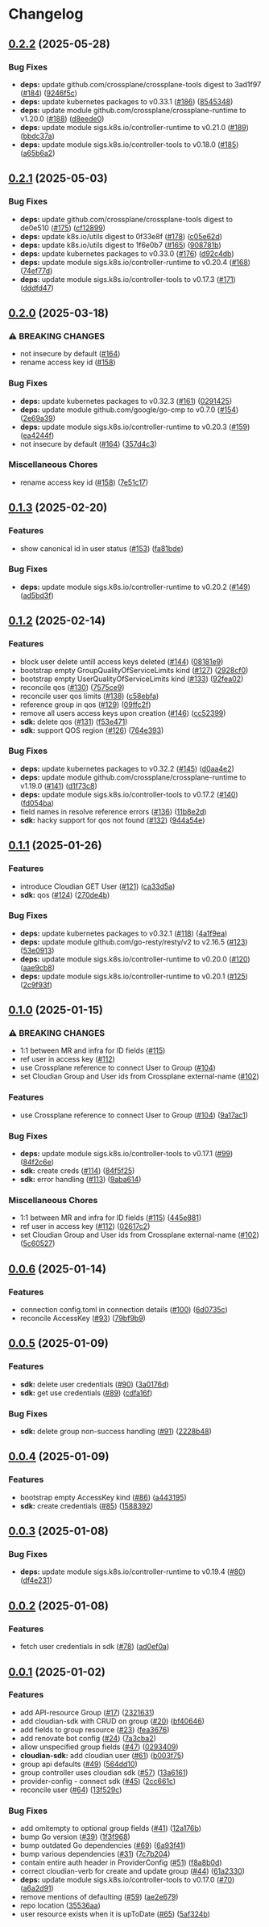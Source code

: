 # Changelog

## [0.2.2](https://github.com/statnett/provider-cloudian/compare/v0.2.1...v0.2.2) (2025-05-28)


### Bug Fixes

* **deps:** update github.com/crossplane/crossplane-tools digest to 3ad1f97 ([#184](https://github.com/statnett/provider-cloudian/issues/184)) ([9246f5c](https://github.com/statnett/provider-cloudian/commit/9246f5c33e72fbec56ad0972b82e9e7180132889))
* **deps:** update kubernetes packages to v0.33.1 ([#186](https://github.com/statnett/provider-cloudian/issues/186)) ([8545348](https://github.com/statnett/provider-cloudian/commit/8545348ba17cc38347bb49a0d856869e09d807d2))
* **deps:** update module github.com/crossplane/crossplane-runtime to v1.20.0 ([#188](https://github.com/statnett/provider-cloudian/issues/188)) ([d8eede0](https://github.com/statnett/provider-cloudian/commit/d8eede062eafa6a167b4cc08ef2b4c83ad6e57af))
* **deps:** update module sigs.k8s.io/controller-runtime to v0.21.0 ([#189](https://github.com/statnett/provider-cloudian/issues/189)) ([bbdc37a](https://github.com/statnett/provider-cloudian/commit/bbdc37afc875c972fa10938db5af6a756ec74f7e))
* **deps:** update module sigs.k8s.io/controller-tools to v0.18.0 ([#185](https://github.com/statnett/provider-cloudian/issues/185)) ([a65b6a2](https://github.com/statnett/provider-cloudian/commit/a65b6a270aff7bd84b2b5174a933dde0b438940a))

## [0.2.1](https://github.com/statnett/provider-cloudian/compare/v0.2.0...v0.2.1) (2025-05-03)


### Bug Fixes

* **deps:** update github.com/crossplane/crossplane-tools digest to de0e510 ([#175](https://github.com/statnett/provider-cloudian/issues/175)) ([cf12899](https://github.com/statnett/provider-cloudian/commit/cf12899d90f7da1af83e2f3796423ae273362e6b))
* **deps:** update k8s.io/utils digest to 0f33e8f ([#178](https://github.com/statnett/provider-cloudian/issues/178)) ([c05e62d](https://github.com/statnett/provider-cloudian/commit/c05e62dde65cb113276d7c0685a83273920a3811))
* **deps:** update k8s.io/utils digest to 1f6e0b7 ([#165](https://github.com/statnett/provider-cloudian/issues/165)) ([908781b](https://github.com/statnett/provider-cloudian/commit/908781be8e6e143d1a58c603a9dcb52d9dc4bc00))
* **deps:** update kubernetes packages to v0.33.0 ([#176](https://github.com/statnett/provider-cloudian/issues/176)) ([d92c4db](https://github.com/statnett/provider-cloudian/commit/d92c4db4be47051556918ced3282eda09f23d972))
* **deps:** update module sigs.k8s.io/controller-runtime to v0.20.4 ([#168](https://github.com/statnett/provider-cloudian/issues/168)) ([74ef77d](https://github.com/statnett/provider-cloudian/commit/74ef77d811e2f205ccd16fdbefef74f40644e0f5))
* **deps:** update module sigs.k8s.io/controller-tools to v0.17.3 ([#171](https://github.com/statnett/provider-cloudian/issues/171)) ([dddfd47](https://github.com/statnett/provider-cloudian/commit/dddfd470e3f9e219ee8b95573687ef0eea2b5b8d))

## [0.2.0](https://github.com/statnett/provider-cloudian/compare/v0.1.3...v0.2.0) (2025-03-18)


### ⚠ BREAKING CHANGES

* not insecure by default ([#164](https://github.com/statnett/provider-cloudian/issues/164))
* rename access key id ([#158](https://github.com/statnett/provider-cloudian/issues/158))

### Bug Fixes

* **deps:** update kubernetes packages to v0.32.3 ([#161](https://github.com/statnett/provider-cloudian/issues/161)) ([0291425](https://github.com/statnett/provider-cloudian/commit/029142500190aabca48c65ddcfda7d6ae4a4dc8e))
* **deps:** update module github.com/google/go-cmp to v0.7.0 ([#154](https://github.com/statnett/provider-cloudian/issues/154)) ([2e69a39](https://github.com/statnett/provider-cloudian/commit/2e69a39fa14144e4f53cfd8d4d63beac593567b9))
* **deps:** update module sigs.k8s.io/controller-runtime to v0.20.3 ([#159](https://github.com/statnett/provider-cloudian/issues/159)) ([ea4244f](https://github.com/statnett/provider-cloudian/commit/ea4244f4b32931e32bae4d65cf4cdb3ff3d9d47e))
* not insecure by default ([#164](https://github.com/statnett/provider-cloudian/issues/164)) ([357d4c3](https://github.com/statnett/provider-cloudian/commit/357d4c34d308c6ec2695f1c9157f4560d24fe159))


### Miscellaneous Chores

* rename access key id ([#158](https://github.com/statnett/provider-cloudian/issues/158)) ([7e51c17](https://github.com/statnett/provider-cloudian/commit/7e51c17c53a2dc3fb33c96fdae4b48d291e46e87))

## [0.1.3](https://github.com/statnett/provider-cloudian/compare/v0.1.2...v0.1.3) (2025-02-20)


### Features

* show canonical id in user status ([#153](https://github.com/statnett/provider-cloudian/issues/153)) ([fa81bde](https://github.com/statnett/provider-cloudian/commit/fa81bde14d067ec267d5e6046d6026f891d0908c))


### Bug Fixes

* **deps:** update module sigs.k8s.io/controller-runtime to v0.20.2 ([#149](https://github.com/statnett/provider-cloudian/issues/149)) ([ad5bd3f](https://github.com/statnett/provider-cloudian/commit/ad5bd3fce5e50311b4a6f328fc78c10c7c68b57a))

## [0.1.2](https://github.com/statnett/provider-cloudian/compare/v0.1.1...v0.1.2) (2025-02-14)


### Features

* block user delete untill access keys deleted ([#144](https://github.com/statnett/provider-cloudian/issues/144)) ([08181e9](https://github.com/statnett/provider-cloudian/commit/08181e97635982a4b1d84d6b0258038fc8fd8ca6))
* bootstrap empty GroupQualityOfServiceLimits kind  ([#127](https://github.com/statnett/provider-cloudian/issues/127)) ([2928cf0](https://github.com/statnett/provider-cloudian/commit/2928cf06887a3379d31899f9130da68a34397655))
* bootstrap empty UserQualityOfServiceLimits kind ([#133](https://github.com/statnett/provider-cloudian/issues/133)) ([92fea02](https://github.com/statnett/provider-cloudian/commit/92fea024ba367d5272f3998ce9be84fea8fb091f))
* reconcile qos ([#130](https://github.com/statnett/provider-cloudian/issues/130)) ([7575ce9](https://github.com/statnett/provider-cloudian/commit/7575ce926b54acccb2e315ba151b4eb1f97084b9))
* reconcile user qos limits ([#138](https://github.com/statnett/provider-cloudian/issues/138)) ([c58ebfa](https://github.com/statnett/provider-cloudian/commit/c58ebfab8d0cf32c042f5d586949e456c4c9c5d2))
* reference group in qos ([#129](https://github.com/statnett/provider-cloudian/issues/129)) ([09ffc2f](https://github.com/statnett/provider-cloudian/commit/09ffc2f6866d03147bd3840d6f009beb31303d79))
* remove all users access keys upon creation ([#146](https://github.com/statnett/provider-cloudian/issues/146)) ([cc52399](https://github.com/statnett/provider-cloudian/commit/cc5239927bfd747a43684cd6217764e254e1cc1b))
* **sdk:** delete qos ([#131](https://github.com/statnett/provider-cloudian/issues/131)) ([f53e471](https://github.com/statnett/provider-cloudian/commit/f53e471cdd78511522165125867c4a947a8b996c))
* **sdk:** support QOS region ([#126](https://github.com/statnett/provider-cloudian/issues/126)) ([764e393](https://github.com/statnett/provider-cloudian/commit/764e3935ba10a06926c30d32cdf2a68676d28fbb))


### Bug Fixes

* **deps:** update kubernetes packages to v0.32.2 ([#145](https://github.com/statnett/provider-cloudian/issues/145)) ([d0aa4e2](https://github.com/statnett/provider-cloudian/commit/d0aa4e229a3af66c6368ecd1df29886102a29df9))
* **deps:** update module github.com/crossplane/crossplane-runtime to v1.19.0 ([#141](https://github.com/statnett/provider-cloudian/issues/141)) ([d1f73c8](https://github.com/statnett/provider-cloudian/commit/d1f73c8bf2c21082aba4fccdb03e86acbdabde8f))
* **deps:** update module sigs.k8s.io/controller-tools to v0.17.2 ([#140](https://github.com/statnett/provider-cloudian/issues/140)) ([fd054ba](https://github.com/statnett/provider-cloudian/commit/fd054ba5c2c1a6b1d61ab4743ad413117762b5cb))
* field names in resolve reference errors ([#136](https://github.com/statnett/provider-cloudian/issues/136)) ([11b8e2d](https://github.com/statnett/provider-cloudian/commit/11b8e2d39d254b14f143827648c24d3cc83164ee))
* **sdk:** hacky support for qos not found ([#132](https://github.com/statnett/provider-cloudian/issues/132)) ([944a54e](https://github.com/statnett/provider-cloudian/commit/944a54e9bcefc2753a3e0e3c3f4ef623ec504902))

## [0.1.1](https://github.com/statnett/provider-cloudian/compare/v0.1.0...v0.1.1) (2025-01-26)


### Features

* introduce Cloudian GET User ([#121](https://github.com/statnett/provider-cloudian/issues/121)) ([ca33d5a](https://github.com/statnett/provider-cloudian/commit/ca33d5a65d65ae5b7f678ead768974a2a28ed89b))
* **sdk:** qos ([#124](https://github.com/statnett/provider-cloudian/issues/124)) ([270de4b](https://github.com/statnett/provider-cloudian/commit/270de4baec1a808a07d296f9513542e3f0fb9410))


### Bug Fixes

* **deps:** update kubernetes packages to v0.32.1 ([#118](https://github.com/statnett/provider-cloudian/issues/118)) ([4a1f9ea](https://github.com/statnett/provider-cloudian/commit/4a1f9eabd97d114dc93804999c75270b86f225ff))
* **deps:** update module github.com/go-resty/resty/v2 to v2.16.5 ([#123](https://github.com/statnett/provider-cloudian/issues/123)) ([53e0913](https://github.com/statnett/provider-cloudian/commit/53e09130846cbb96e3e7adc0f9676a66c7d8662a))
* **deps:** update module sigs.k8s.io/controller-runtime to v0.20.0 ([#120](https://github.com/statnett/provider-cloudian/issues/120)) ([aae9cb8](https://github.com/statnett/provider-cloudian/commit/aae9cb86e107c3ef75c2192bb48673e7d5d51f39))
* **deps:** update module sigs.k8s.io/controller-runtime to v0.20.1 ([#125](https://github.com/statnett/provider-cloudian/issues/125)) ([2c9f93f](https://github.com/statnett/provider-cloudian/commit/2c9f93f74c3ade7949af5600294fcc97fc65b38e))

## [0.1.0](https://github.com/statnett/provider-cloudian/compare/v0.0.6...v0.1.0) (2025-01-15)


### ⚠ BREAKING CHANGES

* 1:1 between MR and infra for ID fields ([#115](https://github.com/statnett/provider-cloudian/issues/115))
* ref user in access key ([#112](https://github.com/statnett/provider-cloudian/issues/112))
* use Crossplane reference to connect User to Group ([#104](https://github.com/statnett/provider-cloudian/issues/104))
* set Cloudian Group and User ids from Crossplane external-name ([#102](https://github.com/statnett/provider-cloudian/issues/102))

### Features

* use Crossplane reference to connect User to Group ([#104](https://github.com/statnett/provider-cloudian/issues/104)) ([9a17ac1](https://github.com/statnett/provider-cloudian/commit/9a17ac1f4b708d3385f5e4572a2dee85c61bd745))


### Bug Fixes

* **deps:** update module sigs.k8s.io/controller-tools to v0.17.1 ([#99](https://github.com/statnett/provider-cloudian/issues/99)) ([84f2c6e](https://github.com/statnett/provider-cloudian/commit/84f2c6e2b713d9e4211f89609372e8118b0d6e07))
* **sdk:** create creds ([#114](https://github.com/statnett/provider-cloudian/issues/114)) ([84f5f25](https://github.com/statnett/provider-cloudian/commit/84f5f2502491ed8e0e078cd404007af6f54f055c))
* **sdk:** error handling ([#113](https://github.com/statnett/provider-cloudian/issues/113)) ([9aba614](https://github.com/statnett/provider-cloudian/commit/9aba614cd7f14b9d417a9a648b2b11be3c2b50cf))


### Miscellaneous Chores

* 1:1 between MR and infra for ID fields ([#115](https://github.com/statnett/provider-cloudian/issues/115)) ([445e881](https://github.com/statnett/provider-cloudian/commit/445e8819ed68323f426e58a5174a9251abd07a44))
* ref user in access key ([#112](https://github.com/statnett/provider-cloudian/issues/112)) ([02617c2](https://github.com/statnett/provider-cloudian/commit/02617c2aa6f7f72ecf5c3232f366b13deeff7b19))
* set Cloudian Group and User ids from Crossplane external-name ([#102](https://github.com/statnett/provider-cloudian/issues/102)) ([5c60527](https://github.com/statnett/provider-cloudian/commit/5c605277674ad17607fb05f5934c5131960de3f5))

## [0.0.6](https://github.com/statnett/provider-cloudian/compare/v0.0.5...v0.0.6) (2025-01-14)


### Features

* connection config.toml in connection details ([#100](https://github.com/statnett/provider-cloudian/issues/100)) ([6d0735c](https://github.com/statnett/provider-cloudian/commit/6d0735c753e5e002f9c913c6d29565bd42a37b6c))
* reconcile AccessKey ([#93](https://github.com/statnett/provider-cloudian/issues/93)) ([79bf9b9](https://github.com/statnett/provider-cloudian/commit/79bf9b955b8f470bf29b4a25c0847a2f86e8a2b2))

## [0.0.5](https://github.com/statnett/provider-cloudian/compare/v0.0.4...v0.0.5) (2025-01-09)


### Features

* **sdk:** delete user credentials ([#90](https://github.com/statnett/provider-cloudian/issues/90)) ([3a0176d](https://github.com/statnett/provider-cloudian/commit/3a0176d412a4e64156cebd0c991b3f2241ea5b38))
* **sdk:** get use credentials ([#89](https://github.com/statnett/provider-cloudian/issues/89)) ([cdfa16f](https://github.com/statnett/provider-cloudian/commit/cdfa16fa047d53427ef57c8554ba963e9e27356f))


### Bug Fixes

* **sdk:** delete group non-success handling ([#91](https://github.com/statnett/provider-cloudian/issues/91)) ([2228b48](https://github.com/statnett/provider-cloudian/commit/2228b4892eb1644db5425c9bb08097bee453b4b7))

## [0.0.4](https://github.com/statnett/provider-cloudian/compare/v0.0.3...v0.0.4) (2025-01-09)


### Features

* bootstrap empty AccessKey kind ([#86](https://github.com/statnett/provider-cloudian/issues/86)) ([a443195](https://github.com/statnett/provider-cloudian/commit/a443195ceb14f0e2a038bbf73ea772d952f2bc54))
* **sdk:** create credentials ([#85](https://github.com/statnett/provider-cloudian/issues/85)) ([1588392](https://github.com/statnett/provider-cloudian/commit/1588392864b478421be6ee3480cba7b59a5ff918))

## [0.0.3](https://github.com/statnett/provider-cloudian/compare/v0.0.2...v0.0.3) (2025-01-08)


### Bug Fixes

* **deps:** update module sigs.k8s.io/controller-runtime to v0.19.4 ([#80](https://github.com/statnett/provider-cloudian/issues/80)) ([df4e231](https://github.com/statnett/provider-cloudian/commit/df4e2311f62e1a5a5614b122e76a39503a01301e))

## [0.0.2](https://github.com/statnett/provider-cloudian/compare/v0.0.1...v0.0.2) (2025-01-08)


### Features

* fetch user credentials in sdk ([#78](https://github.com/statnett/provider-cloudian/issues/78)) ([ad0ef0a](https://github.com/statnett/provider-cloudian/commit/ad0ef0aae9e0e018d49c9d228fed8a70e68f754e))

## [0.0.1](https://github.com/statnett/provider-cloudian/compare/v0.0.0...v0.0.1) (2025-01-02)


### Features

* add API-resource Group ([#17](https://github.com/statnett/provider-cloudian/issues/17)) ([2321631](https://github.com/statnett/provider-cloudian/commit/232163123cf6493621912a9f5b43ff7dba2d204e))
* add cloudian-sdk with CRUD on group ([#20](https://github.com/statnett/provider-cloudian/issues/20)) ([bf40646](https://github.com/statnett/provider-cloudian/commit/bf40646ad28e6db9139a5b6282164a6ab68704f1))
* add fields to group resource ([#23](https://github.com/statnett/provider-cloudian/issues/23)) ([fea3676](https://github.com/statnett/provider-cloudian/commit/fea36763dcc967019bb7911ceb2ab050bf809cf9))
* add renovate bot config ([#24](https://github.com/statnett/provider-cloudian/issues/24)) ([7a3cba2](https://github.com/statnett/provider-cloudian/commit/7a3cba28d6762916332e76ceaa5ed5c67b7bc4bd))
* allow unspecified group fields ([#47](https://github.com/statnett/provider-cloudian/issues/47)) ([0293409](https://github.com/statnett/provider-cloudian/commit/0293409c25aea9cabe6da0d26b205777e1f01011))
* **cloudian-sdk:** add cloudian user ([#61](https://github.com/statnett/provider-cloudian/issues/61)) ([b003f75](https://github.com/statnett/provider-cloudian/commit/b003f75028a6e494cc08382dd9111e6733eb84af))
* group api defaults ([#49](https://github.com/statnett/provider-cloudian/issues/49)) ([564dd10](https://github.com/statnett/provider-cloudian/commit/564dd10477518690fd32b0914f3921091f575584))
* group controller uses cloudian sdk ([#57](https://github.com/statnett/provider-cloudian/issues/57)) ([13a6161](https://github.com/statnett/provider-cloudian/commit/13a616103ad72518dbe5e3d66f823fb1422e78d5))
* provider-config - connect sdk ([#45](https://github.com/statnett/provider-cloudian/issues/45)) ([2cc661c](https://github.com/statnett/provider-cloudian/commit/2cc661cb175741122c0ee1473673192cce3ac977))
* reconcile user ([#64](https://github.com/statnett/provider-cloudian/issues/64)) ([13f529c](https://github.com/statnett/provider-cloudian/commit/13f529c43d1531260fb1b34c082527c0c7e11d9f))


### Bug Fixes

* add omitempty to optional group fields ([#41](https://github.com/statnett/provider-cloudian/issues/41)) ([12a176b](https://github.com/statnett/provider-cloudian/commit/12a176ba5415250d6a1167b69ddad369ea4e0684))
* bump Go version ([#39](https://github.com/statnett/provider-cloudian/issues/39)) ([1f3f968](https://github.com/statnett/provider-cloudian/commit/1f3f96850438870202ac04d605200d1073d6f600))
* bump outdated Go dependencies ([#69](https://github.com/statnett/provider-cloudian/issues/69)) ([6a93f41](https://github.com/statnett/provider-cloudian/commit/6a93f417f84a9b6d3abd86cf10b0c4337757bff5))
* bump various dependencies ([#31](https://github.com/statnett/provider-cloudian/issues/31)) ([7c7b204](https://github.com/statnett/provider-cloudian/commit/7c7b204e48c8a00610e1ea1365676a604becd231))
* contain entire auth header in ProviderConfig ([#51](https://github.com/statnett/provider-cloudian/issues/51)) ([f8a8b0d](https://github.com/statnett/provider-cloudian/commit/f8a8b0d4550e425f30ef0604fd70ce5de33cc4f4))
* correct cloudian-verb for create and update group ([#44](https://github.com/statnett/provider-cloudian/issues/44)) ([61a2330](https://github.com/statnett/provider-cloudian/commit/61a23308b11d3bfa2a9a500c4d41afac68d709d5))
* **deps:** update module sigs.k8s.io/controller-tools to v0.17.0 ([#70](https://github.com/statnett/provider-cloudian/issues/70)) ([a6a2d91](https://github.com/statnett/provider-cloudian/commit/a6a2d918e1f127fcb5cf7b130a18fc5d148c8f08))
* remove mentions of defaulting ([#59](https://github.com/statnett/provider-cloudian/issues/59)) ([ae2e679](https://github.com/statnett/provider-cloudian/commit/ae2e679716fc0aa5772490eef58a89dd2f0b6344))
* repo location ([35536aa](https://github.com/statnett/provider-cloudian/commit/35536aa67e52ea2644bbce3a304348a08314df25))
* user resource exists when it is upToDate ([#65](https://github.com/statnett/provider-cloudian/issues/65)) ([5af324b](https://github.com/statnett/provider-cloudian/commit/5af324baf3a7851109acccb01e5d4b7fca1c5722))
